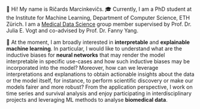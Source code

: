 👋 Hi! My name is Ričards Marcinkevičs. 🎓 Currently, I am a PhD student at the Institute for Machine Learning, Department of Computer Science, ETH Zürich. I am a [Medical Data Science](https://mds.inf.ethz.ch/) group member supervised by Prof. Dr. Julia E. Vogt and co-advised by Prof. Dr. Fanny Yang.

🤖 At the moment, I am broadly interested in **interpretable** and **explainable machine learning**. In particular, I would like to understand what are the inductive biases for **neural networks** that may render the model interpretable in specific use-cases and how such inductive biases may be incorporated into the model? Moreover, how can we leverage interpretations and explanations to obtain actionable insights about the data or the model itself, for instance, to perform scientific discovery or make our models fairer and more robust? From the application perspective, I work on time series and survival analysis and enjoy participating in interdisciplinary projects and leveraging ML methods to analyse **biomedical data**.

<!---
i6092467/i6092467 is a ✨ special ✨ repository because its `README.md` (this file) appears on your GitHub profile.
You can click the Preview link to take a look at your changes.
--->
